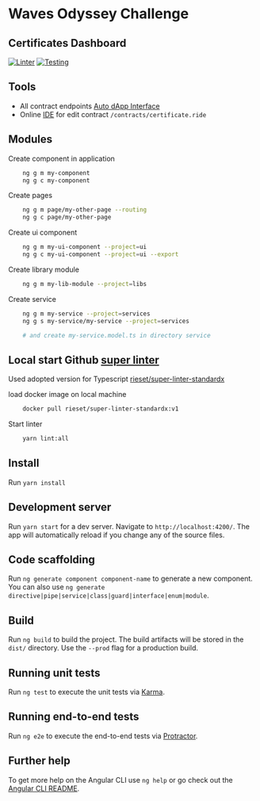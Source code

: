 # Waves Odyssey Challenge

## Certificates Dashboard

[![Linter](https://github.com/rieset/odyssey-challenge-cert/workflows/Linter/badge.svg)](https://github.com/rieset/odyssey-challenge-cert/actions)
[![Testing](https://github.com/rieset/odyssey-challenge-cert/workflows/Testing/badge.svg)](https://github.com/rieset/odyssey-challenge-cert/actions)

## Tools

- All contract endpoints [Auto dApp Interface](https://waves-dapp.com/3Mvbw1Sx9xtM6akJrBPorkPpp4B3sJRFPFX)
- Online [IDE](https://waves-ide.com/) for edit contract `/contracts/certificate.ride`

## Modules

Create component in application

```bash
    ng g m my-component
    ng g c my-component
```

Create pages

```bash
    ng g m page/my-other-page --routing
    ng g c page/my-other-page
```

Create ui component

```bash
    ng g m my-ui-component --project=ui
    ng g c my-ui-component --project=ui --export
```

Create library module

```bash
    ng g m my-lib-module --project=libs
```

Create service

```bash
    ng g m my-service --project=services
    ng g s my-service/my-service --project=services

    # and create my-service.model.ts in directory service
```

## Local start Github [super linter](https://github.com/github/super-linter)

Used adopted version for Typescript [rieset/super-linter-standardx](https://hub.docker.com/repository/docker/rieset/super-linter-standardx)

load docker image on local machine

```bash
    docker pull rieset/super-linter-standardx:v1
```

Start linter

```bash
    yarn lint:all
```

## Install

Run `yarn install`

## Development server

Run `yarn start` for a dev server. Navigate to `http://localhost:4200/`.
The app will automatically reload if you change any of the source files.

## Code scaffolding

Run `ng generate component component-name` to generate a new component.
You can also use `ng generate directive|pipe|service|class|guard|interface|enum|module`.

## Build

Run `ng build` to build the project. The build artifacts will
be stored in the `dist/` directory.
Use the `--prod` flag for a production build.

## Running unit tests

Run `ng test` to execute the unit tests via [Karma](https://karma-runner.github.io).

## Running end-to-end tests

Run `ng e2e` to execute the end-to-end tests via [Protractor](http://www.protractortest.org/).

## Further help

To get more help on the Angular CLI use `ng help` or go check
out the [Angular CLI README](https://github.com/angular/angular-cli/blob/master/README.md).
